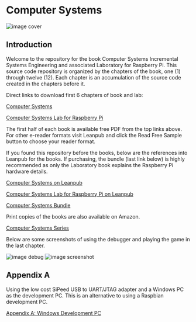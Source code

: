 # Computer Systems

![image cover](./images/computer-systems-cover.jpg)

## Introduction

Welcome to the repository for the book Computer Systems Incremental Systems Engineering and associated Laboratory for Raspberry Pi. This source code repository is organized by the chapters of the book, one (1) through twelve (12). Each chapter is an accumulation of the source code created in the chapters before it.

Direct links to download first 6 chapters of book and lab:

[Computer Systems](http://samples.leanpub.com/computersystems-sample.pdf)

[Computer Systems Lab for Raspberry Pi](http://samples.leanpub.com/computersystems_lab_rpi-sample.pdf)

The first half of each book is available free PDF from the top links above.
For other e-reader formats visit Leanpub and click the Read Free Sample button to
choose your reader format.

If you found this repository before the books, below are the references into Leanpub for the books. If purchasing, the bundle (last link below) is highly recommended as only the Laboratory book explains the Raspberry Pi hardware details.

[Computer Systems on Leanpub](https://leanpub.com/computersystems)

[Computer Systems Lab for Raspberry Pi on Leanpub](https://leanpub.com/computersystems_lab_rpi)

[Computer Systems Bundle](https://leanpub.com/b/computersystemscomplete)

Print copies of the books are also available on Amazon.

[Computer Systems Series](https://www.amazon.com/gp/bookseries/B08HRB1VLB)

Below are some screenshots of using the debugger and playing the game in the
last chapter.

![image debug](./images/gdb-tui-game.jpg) ![image screenshot](./images/screenshot.jpg)

## Appendix A

Using the low cost SiPeed USB to UART/JTAG adapter and a Windows PC as
the development PC. This is an alternative to using a Raspbian development
PC.

[Appendix A: Windows Development PC](AppendixA.md)
